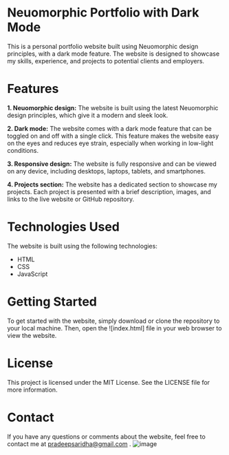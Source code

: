 # Neuomorphic Portfolio with Dark Mode

This is a personal portfolio website built using Neuomorphic design principles, with a dark mode feature. The website is designed to showcase my skills, experience, and projects to potential clients and employers.
# Features
**1. Neuomorphic design:** The website is built using the latest Neuomorphic design principles, which give it a modern and sleek look.

**2. Dark mode:** The website comes with a dark mode feature that can be toggled on and off with a single click. This feature makes the website easy on the eyes and reduces eye strain, especially when working in low-light conditions.

**3. Responsive design:** The website is fully responsive and can be viewed on any device, including desktops, laptops, tablets, and smartphones.

**4. Projects section:** The website has a dedicated section to showcase my projects. Each project is presented with a brief description, images, and links to the live website or GitHub repository.

# Technologies Used
The website is built using the following technologies:

* HTML
* CSS
* JavaScript
# Getting Started
To get started with the website, simply download or clone the repository to your local machine. Then, open the ![index.html] file in your web browser to view the website.
# License
This project is licensed under the MIT License. See the LICENSE file for more information.
# Contact
If you have any questions or comments about the website, feel free to contact me at pradeepsaridha@gmail.com .
![image](https://user-images.githubusercontent.com/79619944/219941269-0eb58bcd-3367-4c0a-ba2f-7363a81dc857.png)
